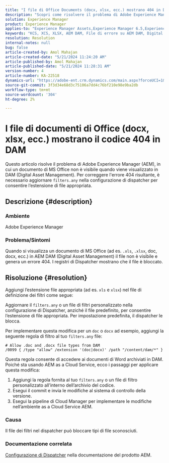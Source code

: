 ```yaml
---
title: "I file di Office Documents (docx, xlsx, ecc.) mostrano 404 in DAM"
description: "Scopri come risolvere il problema di Adobe Experience Manager se il file non è visibile in AEM DAM. Aggiorna il file filters.any nella configurazione del dispatcher."
solution: Experience Manager
product: Experience Manager
applies-to: "Experience Manager Assets,Experience Manager 6.5,Experience Manager"
keywords: "KCS, XCS, XLSX, AEM DAM, File di errore su AEM DAM, Digital Asset Management, doc, docx, office, errore 404"
resolution: Resolution
internal-notes: null
bug: false
article-created-by: Amol Mahajan
article-created-date: "5/21/2024 11:24:20 AM"
article-published-by: Amol Mahajan
article-published-date: "5/21/2024 11:28:31 AM"
version-number: 4
article-number: KA-22518
dynamics-url: "https://adobe-ent.crm.dynamics.com/main.aspx?forceUCI=1&pagetype=entityrecord&etn=knowledgearticle&id=cbb530a6-6417-ef11-9f8a-6045bd006c82"
source-git-commit: 3f3d34e68d3c75106a7dd4c76bf210e98e9ba2db
workflow-type: tm+mt
source-wordcount: '304'
ht-degree: 2%

---
```


# I file di documenti di Office (docx, xlsx, ecc.) mostrano il codice 404 in DAM


Questo articolo risolve il problema di Adobe Experience Manager (AEM), in cui un documento di MS Office non è visibile quando viene visualizzato in DAM (Digital Asset Management). Per correggere l&#39;errore 404 risultante, è necessario aggiornare `filters.any` nella configurazione di dispatcher per consentire l’estensione di file appropriata.

## Descrizione {#description}


### Ambiente

Adobe Experience Manager

### Problema/Sintomi

Quando si visualizza un documento di MS Office (ad es. `.xls`, `.xlsx`, doc, docx, ecc.) in AEM DAM (Digital Asset Management) il file non è visibile e genera un errore 404. I registri di Dispatcher mostrano che il file è bloccato.


## Risoluzione {#resolution}


Aggiungi l’estensione file appropriata (ad es. `xls` e `xlsx`) nel file di definizione dei filtri come segue:

Aggiornare il `filters.any` o un file di filtri personalizzato nella configurazione di Dispatcher, anziché il file predefinito, per consentire l’estensione di file appropriata. Per impostazione predefinita, il dispatcher le blocca.

Per implementare questa modifica per un `doc` o `docx` ad esempio, aggiungi la seguente regola di filtro al tuo `filters.any` file:


```
# Allow .doc and .docx file types from DAM
/0099 { /type "allow" /extension '(doc|docx)' /path "/content/dam/*" }
```


Questa regola consente di accedere ai documenti di Word archiviati in DAM. Poiché sta usando AEM as a Cloud Service, ecco i passaggi per applicare questa modifica:

1. Aggiungi la regola fornita al tuo `filters.any` o un file di filtro personalizzato all’interno dell’archivio del codice.
2. Esegui il commit e invia le modifiche al sistema di controllo della versione.
3. Esegui la pipeline di Cloud Manager per implementare le modifiche nell’ambiente as a Cloud Service AEM.


### Causa

Il file dei filtri nel dispatcher può bloccare tipi di file sconosciuti.

### Documentazione correlata

[Configurazione di Dispatcher](https://experienceleague.adobe.com/docs/experience-manager-dispatcher/using/configuring/dispatcher-configuration.html?lang=it) nella documentazione del prodotto AEM.
